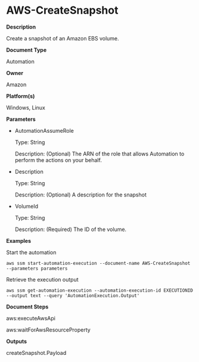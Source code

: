 # AWS\-CreateSnapshot<a name="automation-aws-createsnapshot"></a>

**Description**

Create a snapshot of an Amazon EBS volume\.

**Document Type**

Automation

**Owner**

Amazon

**Platform\(s\)**

Windows, Linux

**Parameters**
+ AutomationAssumeRole

  Type: String

  Description: \(Optional\) The ARN of the role that allows Automation to perform the actions on your behalf\.
+ Description

  Type: String

  Description: \(Optional\) A description for the snapshot
+ VolumeId

  Type: String

  Description: \(Required\) The ID of the volume\.

**Examples**

Start the automation

```
aws ssm start-automation-execution --document-name AWS-CreateSnapshot --parameters parameters
```

Retrieve the execution output

```
aws ssm get-automation-execution --automation-execution-id EXECUTIONID --output text --query 'AutomationExecution.Output'
```

**Document Steps**

aws:executeAwsApi

aws:waitForAwsResourceProperty

**Outputs**

createSnapshot\.Payload